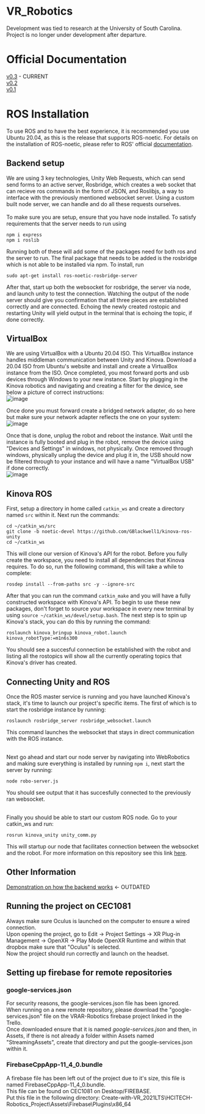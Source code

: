 # VR_Robotics
Development was tied to research at the University of South Carolina. Project is no longer under development after departure.


# Official Documentation
[v0.3](https://docs.google.com/document/d/1Vq1E06NB6uMMl9waGwsURmFeGithhr47/edit#heading=h.gjdgxs) - CURRENT<br />
[v0.2](https://docs.google.com/document/d/1iEIsHn4ZuEX7BySoSJjzWleKyucmKfP0/edit#heading=h.gjdgxs) <br />
[v0.1](https://docs.google.com/document/d/13ZL7vmcc42b7DCAwTz1lXTCw9_UmrbYe/edit) <br />

# ROS Installation
To use ROS and to have the best experience, it is recommended you use Ubuntu 20.04, as this is the release that supports ROS-noetic.
For details on the installation of ROS-noetic, please refer to ROS' official [documentation](http://wiki.ros.org/Installation/Ubuntu).
## Backend setup
We are using 3 key technologies, Unity Web Requests, which can send send forms to an active server, Rosbridge, which creates a web socket that can recieve ros commands in the form of JSON, and Roslibjs, a way to interface with the previously mentioned websocket server. Using a custom built node server, we can handle and do all these requests ourselves. <br /><br />
To make sure you are setup, ensure that you have node installed. 
To satisfy requirements that the server needs to run using 
```
npm i express  
npm i roslib
```
Running both of these will add some of the packages need for both ros and the server to run. The final package that needs to be added is the rosbridge which is not able to be installed via npm. To install, run
```
sudo apt-get install ros-noetic-rosbridge-server
```
After that, start up both the websocket for rosbridge, the server 
via node, and launch unity to test the connection. Watching the output of the node server should give you confirmation that all three pieces are established correctly and are connected. Echoing the newly created rostopic and restarting Unity will yield output in the terminal that is echoing the topic, if done correctly. 

## VirtualBox
We are using VirtualBox with a Ubuntu 20.04 ISO. This VirtualBox instance handles middleman communication between Unity and Kinova. Download a 20.04 ISO from Ubuntu's website and install and create a VirtualBox instance from the ISO. Once completed, you most forward ports and usb devices through Windows to your new instance. Start by plugging in the Kinova robotics and navigating and creating a filter for the device, see below a picture of correct instructions: <br />![image](https://github.com/user-attachments/assets/efdc2a26-12cf-4d28-9b2d-8eca6d82eda1)
<br />

Once done you must forward create a bridged network adapter, do so here but make sure your network adapter reflects the one on your system: <br />![image](https://github.com/user-attachments/assets/649e089a-6adc-4d22-aa83-9d83e7042a89)
<br />

Once that is done, unplug the robot and reboot the instance. Wait until the instance is fully booted and plug in the robot, remove the device using "Devices and Settings" in windows, not physically. Once removed through windows, physically unplug the device and plug it in, the USB should now be filtered through to your instance and will have a name "VirtualBox USB" if done correctly.<br />![image](https://github.com/user-attachments/assets/0b4276b9-2f97-4ef4-b3f0-cbdf73dd8ab6)<br />


## Kinova ROS
First, setup a directory in home called ```catkin_ws``` and create a directory named ```src``` within it. 
Next run the commands:
```
cd ~/catkin_ws/src
git clone -b noetic-devel https://github.com/GBlackwell1/kinova-ros-unity
cd ~/catkin_ws
```
This will clone our version of Kinova's API for the robot. Before you fully create the workspace, you need to install all dependencies that Kinova requires. To do so, run the following command, this will take a while to complete:
```
rosdep install --from-paths src -y --ignore-src
```
After that you can run the command ```catkin_make``` and you will have a fully constructed workspace with Kinova's API. To begin to use these new packages, don't forget to source your workspace in every new terminal by using ```source ~/catkin_ws/devel/setup.bash```.
The next step is to spin up Kinova's stack, you can do this by running the command:
```
roslaunch kinova_bringup kinova_robot.launch kinova_robotType:=m1n6s300 
```
You should see a succesful connection be established with the robot and listing all the rostopics will show all the currently operating topics that Kinova's driver has created.

## Connecting Unity and ROS
Once the ROS master service is running and you have launched Kinova's stack, it's time to launch our project's specific items. The first of which is to start the rosbridge instance by running:
```
roslaunch rosbridge_server rosbridge_websocket.launch
```
This command launches the websocket that stays in direct communication with the ROS instance. <br/><br/>

Next go ahead and start our node server by navigating into WebRobotics and making sure everything is installed by running `npm i`, next start the server by running:
```
node robo-server.js
```
You should see output that it has succesfully connected to the previously ran websocket.<br/><br/>

Finally you should be able to start our custom ROS node. Go to your catkin_ws and run:
```
rosrun kinova_unity unity_comm.py
```
This will startup our node that facilitates connection between the websocket and the robot. For more information on this repository see this link [here](https://github.com/GBlackwell1/kinova-ros-unity).

## Other Information
[Demonstration on how the backend works](https://youtu.be/JW2PU8VDYow) <- OUTDATED 

## Running the project on CEC1081
Always make sure Oculus is launched on the computer to ensure a wired connection. <br />
Upon opening the project, go to Edit -> Project Settings -> XR Plug-in Management -> OpenXR -> Play Mode OpenXR Runtime and within that dropbox make sure that "Oculus" is selected. <br />
Now the project should run correctly and launch on the headset.

## Setting up firebase for remote repositories
### google-services.json
For security reasons, the google-services.json file has been ignored. <br />
When running on a new remote repository, please download the "google-services.json" file on the VRAR-Robotics firebase project linked in the Trello. <br />
Once downloaded ensure that it is named <i>google-services.json</i> and then, in Assets, if there is not already a folder within Assets named "StreamingAssets", create that directory and put the google-services.json within it. <br />
### FirebaseCppApp-11_4_0.bundle
A firebase file has been left out of the project due to it's size, this file is named FirebaseCppApp-11_4_0.bundle. <br />
This file can be found on CEC1081 on Desktop/FIREBASE. <br />
Put this file in the following directory: Create-with-VR_2021LTS\HCITECH-Robotics_Project\Assets\Firebase\Plugins\x86_64 <br />
